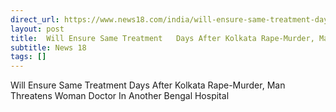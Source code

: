 ```yaml
---
direct_url: https://www.news18.com/india/will-ensure-same-treatment-days-after-kolkata-rape-murder-case-man-threatens-woman-doctor-in-another-bengal-hospital-9012318.html
layout: post
title:  Will Ensure Same Treatment   Days After Kolkata Rape-Murder, Man Threatens Woman Doctor In Another Bengal Hospital
subtitle: News 18
tags: []
---
```


 Will Ensure Same Treatment   Days After Kolkata Rape-Murder, Man Threatens Woman Doctor In Another Bengal Hospital
